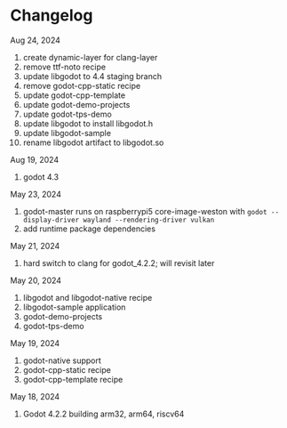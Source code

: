 # Changelog

Aug 24, 2024
1. create dynamic-layer for clang-layer
2. remove ttf-noto recipe
3. update libgodot to 4.4 staging branch
4. remove godot-cpp-static recipe
5. update godot-cpp-template
6. update godot-demo-projects
7. update godot-tps-demo
8. update libgodot to install libgodot.h
9. update libgodot-sample
10. rename libgodot artifact to libgodot.so

Aug 19, 2024
1. godot 4.3

May 23, 2024
1. godot-master runs on raspberrypi5 core-image-weston with `godot --display-driver wayland --rendering-driver vulkan`
2. add runtime package dependencies

May 21, 2024
1. hard switch to clang for godot_4.2.2; will revisit later

May 20, 2024
1. libgodot and libgodot-native recipe
2. libgodot-sample application
3. godot-demo-projects
4. godot-tps-demo

May 19, 2024
1. godot-native support
2. godot-cpp-static recipe
3. godot-cpp-template recipe

May 18, 2024
1. Godot 4.2.2 building arm32, arm64, riscv64
